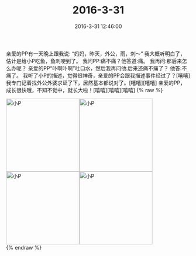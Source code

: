 ﻿---
title: 2016-3-31
date: 2016-3-31 12:46:00
tags:
categories: 妈妈
---
亲爱的PP有一天晚上跟我说:
“妈妈，昨天，外公，雨，刺～”
我大概听明白了，估计是给小P吃鱼，鱼刺哽到了。
我问PP:痛不痛？他答道:痛。
我再问:那后来怎么办呢？
亲爱的PP“卟啊卟啊”吐口水，然后我再问他:后来还痛不痛了？
他答:不痛了。
我听了小P的描述，觉得很神奇，亲爱的PP会跟我描述事件经过了？[嘻嘻]
我专门记着找外公外婆求证了下，居然基本都说对了。[嘻嘻][嘻嘻]
亲爱的PP，成长很快哦，不知不觉中，就长大啦！[嘻嘻][嘻嘻][嘻嘻]
{% raw %}
<div style="width:500 px">
<div style="float:left; width:100 px"><img src="/images/微信图片_20171012141418.jpg" width="200" alt="小P"></div>
<div style="float:left; width:100 px"><img src="/images/微信图片_20171012141426.jpg" width="200" alt="小P"></div>
<div style="float:left; width:100 px"><img src="/images/微信图片_20171012141434.jpg" width="200" alt="小P"></div>
<div style="float:left; width:100 px"><img src="/images/微信图片_20171012141441.jpg" width="200" alt="小P"></div>
<div style="clear:both"></div>
</div>
{% endraw %}